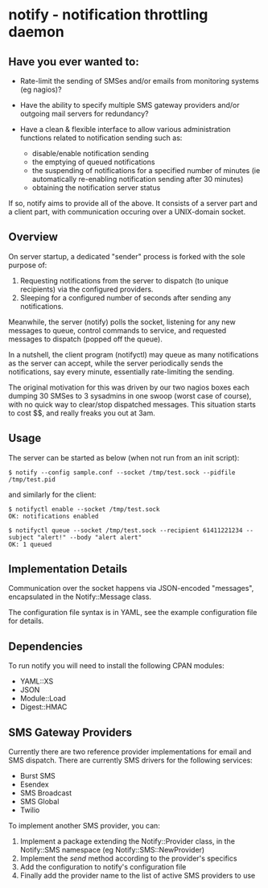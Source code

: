 notify - notification throttling daemon
=======================================

Have you ever wanted to:
------------------------

* Rate-limit the sending of SMSes and/or emails from monitoring
  systems (eg nagios)?

* Have the ability to specify multiple SMS gateway providers
  and/or outgoing mail servers for redundancy?

* Have a clean & flexible interface to allow various administration
  functions related to notification sending such as:
  - disable/enable notification sending
  - the emptying of queued notifications
  - the suspending of notifications for a specified number of minutes
    (ie automatically re-enabling notification sending after 30 minutes)
  - obtaining the notification server status

If so, notify aims to provide all of the above. It consists of a server part
and a client part, with communication occuring over a UNIX-domain socket.

Overview
--------

On server startup, a dedicated "sender" process is forked with the sole purpose of:

1.  Requesting notifications from the server to dispatch (to unique recipients)
    via the configured providers.
2.  Sleeping for a configured number of seconds after sending any notifications.

Meanwhile, the server (notify) polls the socket, listening for any new messages to queue,
control commands to service, and requested messages to dispatch (popped off the queue).

In a nutshell, the client program (notifyctl) may queue as many notifications as the server
can accept, while the server periodically sends the notifications, say every minute,
essentially rate-limiting the sending.

The original motivation for this was driven by our two nagios boxes each dumping 30 SMSes
to 3 sysadmins in one swoop (worst case of course), with no quick way to clear/stop dispatched
messages. This situation starts to cost $$, and really freaks you out at 3am.

Usage
-----

The server can be started as below (when not run from an init script):

    $ notify --config sample.conf --socket /tmp/test.sock --pidfile /tmp/test.pid

and similarly for the client:

    $ notifyctl enable --socket /tmp/test.sock
    OK: notifications enabled

    $ notifyctl queue --socket /tmp/test.sock --recipient 61411221234 --subject "alert!" --body "alert alert"
    OK: 1 queued

Implementation Details
----------------------

Communication over the socket happens via JSON-encoded "messages", encapsulated in the Notify::Message
class.

The configuration file syntax is in YAML, see the example configuration file for details.

Dependencies
------------

To run notify you will need to install the following CPAN modules:

- YAML::XS
- JSON
- Module::Load
- Digest::HMAC

SMS Gateway Providers
---------------------

Currently there are two reference provider implementations for email and SMS dispatch. There are currently SMS drivers for the following services:

- Burst SMS
- Esendex
- SMS Broadcast
- SMS Global
- Twilio

To implement another SMS provider, you can:

1.  Implement a package extending the Notify::Provider class, in the Notify::SMS namespace (eg Notify::SMS::NewProvider)
2.  Implement the *send* method according to the provider's specifics
3.  Add the configuration to notify's configuration file
4.  Finally add the provider name to the list of active SMS providers to use
